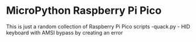 # MicroPython Raspberry Pi Pico

This is just a random collection of Raspberry Pi Pico scripts
-quack.py - HID keyboard with AMSI bypass by creating an error